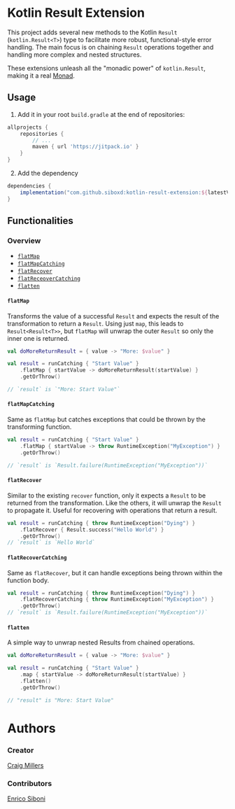 # Kotlin Result Extension

This project adds several new methods to the Kotlin `Result` (`kotlin.Result<T>`) type to facilitate
more robust, functional-style error handling. The main focus is on chaining `Result` operations
together and handling more complex and nested structures.

These extensions unleash all the "monadic power" of `kotlin.Result`, making it a
real [Monad](https://en.wikipedia.org/wiki/Monad_(functional_programming)).

## Usage

1. Add it in your root `build.gradle` at the end of repositories:

```groovy
allprojects {
    repositories {
        // ...
        maven { url 'https://jitpack.io' }
    }
}
```

2. Add the dependency

```groovy
dependencies {
    implementation("com.github.siboxd:kotlin-result-extension:${latestVersion}")
}
```

## Functionalities

### Overview

- [`flatMap`](#flatMap)
- [`flatMapCatching`](#flatMapCatching)
- [`flatRecover`](#flatRecover)
- [`flatReceoverCatching`](#flatReceoverCatching)
- [`flatten`](#flatten)

#### `flatMap`

Transforms the value of a successful `Result` and expects the result of the transformation to return
a `Result`. Using just `map`, this leads to `Result<Result<T>>`, but `flatMap` will unwrap the
outer `Result` so only the inner one is returned.

```kotlin
val doMoreReturnResult = { value -> "More: $value" }

val result = runCatching { "Start Value" }
    .flatMap { startValue -> doMoreReturnResult(startValue) }
    .getOrThrow()

// `result` is `"More: Start Value"`
```

#### `flatMapCatching`

Same as `flatMap` but catches exceptions that could be thrown by the transforming function.

```kotlin
val result = runCatching { "Start Value" }
    .flatMap { startValue -> throw RuntimeException("MyException") }
    .getOrThrow()

// `result` is `Result.failure(RuntimeException("MyException"))`
```

#### `flatRecover`

Similar to the existing `recover` function, only it expects a `Result` to be returned from the
transformation. Like the others, it will unwrap the `Result` to propagate it. Useful for recovering
with operations that return a result.

```kotlin
val result = runCatching { throw RuntimeException("Dying") }
    .flatRecover { Result.success("Hello World") }
    .getOrThrow()
// `result` is `Hello World`
```

#### `flatRecoverCatching`

Same as `flatRecover`, but it can handle exceptions being thrown within the function body.

```kotlin
val result = runCatching { throw RuntimeException("Dying") }
    .flatRecoverCatching { throw RuntimeException("MyException") }
    .getOrThrow()
// `result` is `Result.failure(RuntimeException("MyException"))`
```

#### `flatten`

A simple way to unwrap nested Results from chained operations.

```kotlin
val doMoreReturnResult = { value -> "More: $value" }

val result = runCatching { "Start Value" }
    .map { startValue -> doMoreReturnResult(startValue) }
    .flatten()
    .getOrThrow()

// "result" is "More: Start Value"
```

# Authors

### Creator

[Craig Millers](https://github.com/craigmiller160)

### Contributors

[Enrico Siboni](https://github.com/siboxd/)